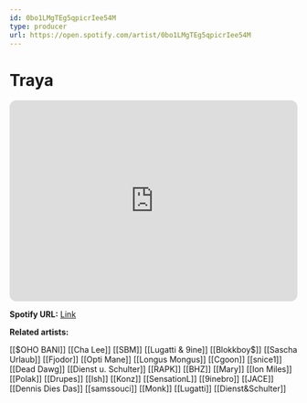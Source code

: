 ```yaml
---
id: 0bo1LMgTEg5qpicrIee54M
type: producer
url: https://open.spotify.com/artist/0bo1LMgTEg5qpicrIee54M
---
```

# Traya

<iframe style="border-radius:12px" src="https://open.spotify.com/embed/artist/0bo1LMgTEg5qpicrIee54M" width="100%" height="352" frameBorder="0" allowfullscreen="" allow="autoplay; clipboard-write; encrypted-media; fullscreen; picture-in-picture" loading="lazy"></iframe>

**Spotify URL:** [Link](https://open.spotify.com/artist/0bo1LMgTEg5qpicrIee54M)

**Related artists:**

[[$OHO BANI]]
[[Cha Lee]]
[[SBM]]
[[Lugatti & 9ine]]
[[Blokkboy$]]
[[Sascha Urlaub]]
[[Fjodor]]
[[Opti Mane]]
[[Longus Mongus]]
[[Cgoon]]
[[snice1]]
[[Dead Dawg]]
[[Dienst u. Schulter]]
[[RAPK]]
[[BHZ]]
[[Mary]]
[[Ion Miles]]
[[Polak]]
[[Drupes]]
[[Ish]]
[[Konz]]
[[SensationL]]
[[9inebro]]
[[JACE]]
[[Dennis Dies Das]]
[[samssouci]]
[[Monk]]
[[Lugatti]]
[[Dienst&Schulter]]
